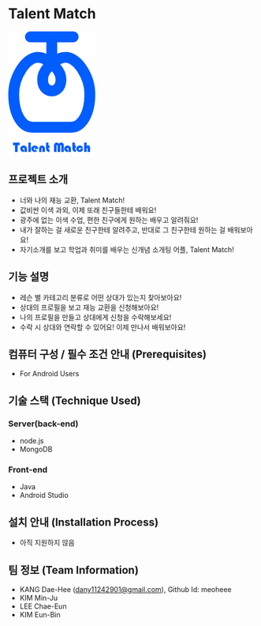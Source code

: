 # Talent Match
![TalentMatch](KakaoTalk_Image_2022-07-19-01-52-03.png)

## 프로젝트 소개
 - 너와 나의 재능 교환, Talent Match!
 - 값비싼 이색 과외, 이제 또래 친구들한테 배워요!
 - 광주에 없는 이색 수업, 편한 친구에게 원하는 배우고 알려줘요!
 - 내가 잘하는 걸 새로운 친구한테 알려주고, 반대로 그 친구한테 원하는 걸 배워보아요!
 - 자기소개를 보고 학업과 취미를 배우는 신개념 소개팅 어플, Talent Match!


## 기능 설명
 - 레슨 별 카테고리 분류로 어떤 상대가 있는지 찾아보아요!
 - 상대의 프로필을 보고 재능 교환을 신청해보아요!
 - 나의 프로필을 만들고 상대에게 신청을 수락해보세요!
 - 수락 시 상대와 연락할 수 있어요! 이제 만나서 배워보아요!

## 컴퓨터 구성 / 필수 조건 안내 (Prerequisites)
* For Android Users

## 기술 스택 (Technique Used) 
### Server(back-end)
 - node.js
 - MongoDB
 
### Front-end
 - Java
 - Android Studio

## 설치 안내 (Installation Process)
 - 아직 지원하지 않음

## 팀 정보 (Team Information)
 - KANG Dae-Hee (dany11242901@gmail.com), Github Id: meoheee
 - KIM Min-Ju
 - LEE Chae-Eun
 - KIM Eun-Bin
